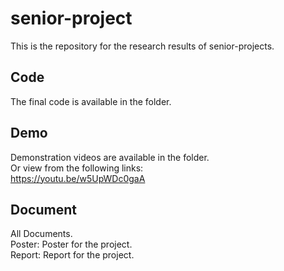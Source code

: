 # senior-project
This is the repository for the research results of senior-projects.
## Code
The final code is available in the folder.
## Demo
Demonstration videos are available in the folder.</br>
Or view from the following links:</br>
https://youtu.be/w5UpWDc0gaA
## Document
All Documents.</br>
Poster: Poster for the project.</br>
Report: Report for the project.
